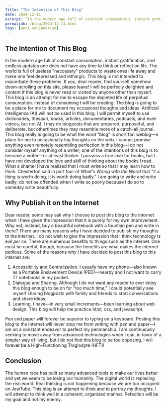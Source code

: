 ```yaml
---
Title: "The Intention of This Blog"
date: 2024-12-11
excerpt: “In the modern age full of constant consumption, instant gratification, and endless updates one does not have any time to think or reflect on life. The world is full of useless “neccesary” products to waste ones life away and make one feel depressed and lethargic. This blog is not intended to exacerbate these problems…”
permalink: /blog/2024-12-11.html
tags: [anti-consumerism]
---
```


## The Intention of This Blog

In the modern age full of constant consumption, instant gratification, and endless updates one does not have any time to think or reflect on life. The world is full of useless "neccesary" products to waste ones life away and make one feel depressed and lethargic. This blog is not intended to exacerbate these problems. If you, dear reader, find yourself somehow doom-scrolling on this site, please leave! I will be perfecly delighted and content if this blog is never read or visited by anyone other than myself. This blog is an attempt for me to escape the depleted life of perpetual consumption. Instead of consuming I will be creating. The blog is going to be a place for me to document my occasional thoughts and ideas. Artificial Intelligence (AI) will not be used in this blog. I will permit myself to use dictionaries, thesauri, books, articles, documentaries, podcasts, and even videos, but not AI. I may do blogposts that are prepared, purposeful, and deliberate, but othertimes they may resemble more of a catch-all journal. This blog really is going to be what the word "blog" is short for: weblog—a place for me to occasionally log thoughts on the web. I cannot promise anything even remotely resembling perfection in this blog—I do not consider myself anything of a writer; one of the intentions of this blog is to become a writer—or at least thinker. I possess a true love for books, but I have not developed the love and skill of thinking about the books I read. What a shame! I have realized that I must write so that I may learn how to think. Chesterton said in part four of *What's Wrong with the World* that "if a thing is worth doing, it is worth doing badly." I am going to write and write badly; do not be offended when I write so poorly because I do so to someday write beautifully.

## Why Publish it on the Internet

Dear reader, some may ask why I choose to post this blog to the internet when I have given the impression that it is purely for my own improvement. Why not, instead, buy a beautiful notebook with a fountian pen and write in there? There are many reasons why I have decided to publish my thoughts to the internet. I do not wish to give the impression that I think technology is evil *per se*. There are numerous benefits to things such as the internet. One must be careful, though, because the benefits are what makes the internet perilous. Some of the reasons why I have decided to post this blog to this internet are:

1. Accessibility and Centralization. I usually have my phone—also known as a Portable Enslavement Device (PED)—nearby and I not want to carry 77 notebooks in my pocket.
1. Dialogue and Sharing. Although I do not want any reader to ever enjoy this blog enough to be on for "too much time," I could potentially see myself sharing blogposts with family and friends to start conversations and share ideas.
1. Learning. I have—in very small increments—been learning about web design. This blog will help me practice html, css, and javascript.

Pen and paper will forever be superior to typing on a keyboard. Posting this blog to the internet will never stop me from writing with pen and paper—I am on a constant endeavor to perfect my  penmanship. I am continuously seeking to move away from advanced technologies when I can, in favor of a simpler way of living, but I do not find this blog to be too opposing. I will forever be a High-Functioning Troglodyte (HFT)!

## Conclusion

The human race has built so many advanced tools to make our lives better and yet we seem to be losing our humanity. The digital world is replacing the real world. Real thinking is not happening because we are too occupied on JewTube. This blog is an attempt to think and to portray my thoughts. I will attempt to think well in a coherent, organized manner. Pefection will be my goal and not my enemy.

